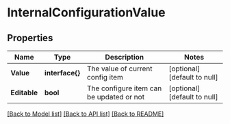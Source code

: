 # InternalConfigurationValue

## Properties
Name | Type | Description | Notes
------------ | ------------- | ------------- | -------------
**Value** | **interface{}** | The value of current config item | [optional] [default to null]
**Editable** | **bool** | The configure item can be updated or not | [optional] [default to null]

[[Back to Model list]](../README.md#documentation-for-models) [[Back to API list]](../README.md#documentation-for-api-endpoints) [[Back to README]](../README.md)


